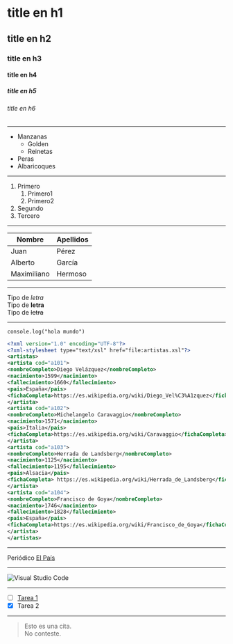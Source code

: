 <!-- Encabezados-->


# title en h1
## title en h2
### title en h3
#### title en h4
##### title en h5
###### title en h6

---
<!--Listas desordenadas-->

* Manzanas
    * Golden
    * Reinetas
* Peras
* Albaricoques

---
<!--Listas ordenadas-->
1. Primero
    1. Primero1
    2. Primero2
2. Segundo
3. Tercero

---
<!--Tablas-->

|Nombre|Apellidos|
|------|---------|
|Juan  |Pérez    |
|Alberto|García   |
|Maximiliano|Hermoso|

---
<!--Tipos de letras-->

Tipo de *letra*\
Tipo de **letra**\
Tipo de ~~letra~~

---
<!--Generar una lista-->

`
console.log("hola mundo")
`
```xml
<?xml version="1.0" encoding="UTF-8"?>
<?xml-stylesheet type="text/xsl" href="file:artistas.xsl"?>
<artistas>
<artista cod="a101">
<nombreCompleto>Diego Velázquez</nombreCompleto>
<nacimiento>1599</nacimiento>
<fallecimiento>1660</fallecimiento>
<pais>España</pais>
<fichaCompleta>https://es.wikipedia.org/wiki/Diego_Vel%C3%A1zquez</fichaCompleta>
</artista>
<artista cod="a102">
<nombreCompleto>Michelangelo Caravaggio</nombreCompleto>
<nacimiento>1571</nacimiento>
<pais>Italia</pais>
<fichaCompleta>https://es.wikipedia.org/wiki/Caravaggio</fichaCompleta>
</artista>
<artista cod="a103">
<nombreCompleto>Herrada de Landsberg</nombreCompleto>
<nacimiento>1125</nacimiento>
<fallecimiento>1195</fallecimiento>
<pais>Alsacia</pais>
<fichaCompleta> https://es.wikipedia.org/wiki/Herrada_de_Landsberg</fichaCompleta>
</artista>
<artista cod="a104">
<nombreCompleto>Francisco de Goya</nombreCompleto>
<nacimiento>1746</nacimiento>
<fallecimiento>1828</fallecimiento>
<pais>España</pais>
<fichaCompleta>https://es.wikipedia.org/wiki/Francisco_de_Goya</fichaCompleta>
</artista>
</artistas>
```
---
<!--Acceso a páginas web-->

Periódico [El País](https://www.elpais.es "periódico chachi")

---
<!--Insertando imagenes-->

![Visual Studio Code](https://upload.wikimedia.org/wikipedia/commons/thumb/9/9a/Visual_Studio_Code_1.35_icon.svg/2048px-Visual_Studio_Code_1.35_icon.svg.png "Visual Studio Code logo")

---
<!--Listas (solo GitHub)-->

* [ ] [Tarea 1](https://www.studocu.com/es/document/universidad-politecnica-de-madrid/bases-de-datos/ejercicio-de-normalizacion-1/6191281)
* [x] Tarea 2

---
<!--Citas-->

> Esto es una cita.\
>No conteste.